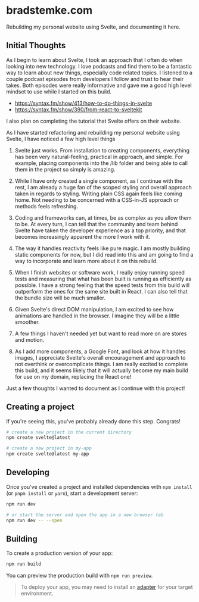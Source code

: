 # bradstemke.com

Rebuilding my personal website using Svelte, and documenting it here.

## Initial Thoughts

As I begin to learn about Svelte, I took an approach that I often do when looking into new technology. I love podcasts and find them to be a fantastic way to learn about new things, especially code related topics. I listened to a couple podcast episodes from developers I follow and trust to hear their takes. Both episodes were really informative and gave me a good high level mindset to use while I started on this build.
- https://syntax.fm/show/413/how-to-do-things-in-svelte
- https://syntax.fm/show/390/from-react-to-sveltekit

I also plan on completing the tutorial that Svelte offers on their website.

As I have started refactoring and rebuilding my personal website using Svelte, I have noticed a few high level things

1. Svelte just works. From installation to creating components, everything has been very natural-feeling, practical in approach, and simple. For example, placing components into the /lib folder and being able to call them in the project so simply is amazing. 

2. While I have only created a single component, as I continue with the rest, I am already a huge fan of the scoped styling and overall approach taken in regards to styling. Writing plain CSS again feels like coming home. Not needing to be concerned with a CSS-in-JS approach or methods feels refreshing.

3. Coding and frameworks can, at times, be as complex as you allow them to be. At every turn, I can tell that the community and team behind Svelte have taken the developer experience as a top priority, and that becomes increasingly apparent the more I work with it.

4. The way it handles reactivity feels like pure magic. I am mostly building static components for now, but I did read into this and am going to find a way to incorporate and learn more about it on this rebuild.

5. When I finish websites or software work, I really enjoy running speed tests and measuring that what has been built is running as efficiently as possible. I have a strong feeling that the speed tests from this build will outperform the ones for the same site built in React. I can also tell that the bundle size will be much smaller.

6. Given Svelte's direct DOM manipulation, I am excited to see how animations are handled in the browser. I imagine they will be a little smoother.

7. A few things I haven't needed yet but want to read more on are stores and motion.

8. As I add more components, a Google Font, and look at how it handles images, I appreciate Svelte's overall encouragement and approach to not overthink or overcomplicate things. I am really excited to complete this build, and it seems likely that it will actually become my main build for use on my domain, replacing the React one!

Just a few thoughts I wanted to document as I continue with this project!

## Creating a project

If you're seeing this, you've probably already done this step. Congrats!

```bash
# create a new project in the current directory
npm create svelte@latest

# create a new project in my-app
npm create svelte@latest my-app
```

## Developing

Once you've created a project and installed dependencies with `npm install` (or `pnpm install` or `yarn`), start a development server:

```bash
npm run dev

# or start the server and open the app in a new browser tab
npm run dev -- --open
```

## Building

To create a production version of your app:

```bash
npm run build
```

You can preview the production build with `npm run preview`.

> To deploy your app, you may need to install an [adapter](https://kit.svelte.dev/docs/adapters) for your target environment.
